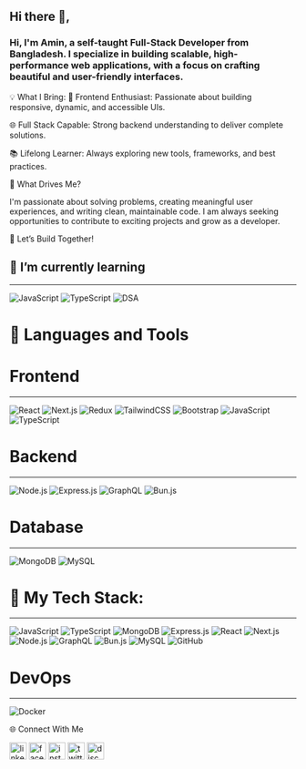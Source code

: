 ## Hi there 👋,
### Hi, I'm Amin, a self-taught Full-Stack Developer from Bangladesh. I specialize in building scalable, high-performance web applications, with a focus on crafting beautiful and user-friendly interfaces.

💡 What I Bring:
🎯 Frontend Enthusiast: Passionate about building responsive, dynamic, and accessible UIs.

🌐 Full Stack Capable: Strong backend understanding to deliver complete solutions.

📚 Lifelong Learner: Always exploring new tools, frameworks, and best practices.

🌟 What Drives Me?

I'm passionate about solving problems, creating meaningful user experiences, and writing clean, maintainable code. I am always seeking opportunities to contribute to exciting projects and grow as a developer.

🤝 Let’s Build Together!

## 🌱 I’m currently learning
----------------------------------------------------------------------------------------------------------------------
![JavaScript](https://img.shields.io/badge/JavaScript-F7DF1E?style=for-the-badge&logo=javascript&logoColor=black)
![TypeScript](https://img.shields.io/badge/TypeScript-3178C6?style=for-the-badge&logo=typescript&logoColor=white)
![DSA](https://img.shields.io/badge/Data%20Structures%20&%20Algorithms-FFA500?style=for-the-badge&logo=codeforces&logoColor=white)

# 🎨 Languages and Tools

# Frontend
------------------------------------------------------------------------------------------------------------------------
![React](https://img.shields.io/badge/React-20232A?style=for-the-badge&logo=react&logoColor=61DAFB)
![Next.js](https://img.shields.io/badge/Next.js-000000?style=for-the-badge&logo=nextdotjs&logoColor=white)
![Redux](https://img.shields.io/badge/Redux-764ABC?style=for-the-badge&logo=redux&logoColor=white)
![TailwindCSS](https://img.shields.io/badge/TailwindCSS-38B2AC?style=for-the-badge&logo=tailwind-css&logoColor=white)
![Bootstrap](https://img.shields.io/badge/Bootstrap-563D7C?style=for-the-badge&logo=bootstrap&logoColor=white)
![JavaScript](https://img.shields.io/badge/JavaScript-F7DF1E?style=for-the-badge&logo=javascript&logoColor=black)
![TypeScript](https://img.shields.io/badge/TypeScript-3178C6?style=for-the-badge&logo=typescript&logoColor=white)

 # Backend 
------------------------------------------------------------------------------------------------------------------------

![Node.js](https://img.shields.io/badge/Node.js-339933?style=for-the-badge&logo=node-dot-js&logoColor=white)
![Express.js](https://img.shields.io/badge/Express.js-000000?style=for-the-badge&logo=express&logoColor=white)
![GraphQL](https://img.shields.io/badge/GraphQL-E10098?style=for-the-badge&logo=graphql&logoColor=white)
![Bun.js](https://img.shields.io/badge/Bun.js-000000?style=for-the-badge&logo=bun&logoColor=white)


# Database
------------------------------------------------------------------------------------------------------------------------

![MongoDB](https://img.shields.io/badge/MongoDB-47A248?style=for-the-badge&logo=mongodb&logoColor=white)
![MySQL](https://img.shields.io/badge/MySQL-4479A1?style=for-the-badge&logo=mysql&logoColor=white)

# 🚀 My Tech Stack:
-----------------------------------------------------------------------------------------------------------------------

![JavaScript](https://img.shields.io/badge/JavaScript-F7DF1E?style=for-the-badge&logo=javascript&logoColor=black)
![TypeScript](https://img.shields.io/badge/TypeScript-3178C6?style=for-the-badge&logo=typescript&logoColor=white)
![MongoDB](https://img.shields.io/badge/MongoDB-47A248?style=for-the-badge&logo=mongodb&logoColor=white)
![Express.js](https://img.shields.io/badge/Express.js-000000?style=for-the-badge&logo=express&logoColor=white)
![React](https://img.shields.io/badge/React-61DAFB?style=for-the-badge&logo=react&logoColor=white)
![Next.js](https://img.shields.io/badge/Next.js-000000?style=for-the-badge&logo=nextdotjs&logoColor=white)
![Node.js](https://img.shields.io/badge/Node.js-339933?style=for-the-badge&logo=node.js&logoColor=white)
![GraphQL](https://img.shields.io/badge/GraphQL-E10098?style=for-the-badge&logo=graphql&logoColor=white)
![Bun.js](https://img.shields.io/badge/Bun.js-000000?style=for-the-badge&logo=bun&logoColor=white)
![MySQL](https://img.shields.io/badge/MySQL-4479A1?style=for-the-badge&logo=mysql&logoColor=white)
![GitHub](https://img.shields.io/badge/GitHub-181717?style=for-the-badge&logo=github&logoColor=white)


# DevOps
-----------------------------------------------------------------------------------------------------------------------

![Docker](https://img.shields.io/badge/Docker-2496ED?style=for-the-badge&logo=docker&logoColor=white)

🌐 Connect With Me

[<img src='https://cdn.jsdelivr.net/npm/simple-icons@3.0.1/icons/linkedin.svg' alt='linkedin' height='30'>](https://www.linkedin.com/in/programmeramin/)  [<img src='https://cdn.jsdelivr.net/npm/simple-icons@3.0.1/icons/facebook.svg' alt='facebook' height='30'>](https://www.facebook.com/programmeraminislam)  [<img src='https://cdn.jsdelivr.net/npm/simple-icons@3.0.1/icons/instagram.svg' alt='instagram' height='30'>](https://www.instagram.com/programmer_amin/)  [<img src='https://cdn.jsdelivr.net/npm/simple-icons@3.0.1/icons/twitter.svg' alt='twitter' height='30'>](https://x.com/programmeramin_)  [<img src='https://encrypted-tbn0.gstatic.com/images?q=tbn:ANd9GcRUmwxVUVHKghNMUPVAEUstFVgsstYLd5hKNk-vAuQURHStOrz4jmFSTZ8UvaJSZihYccQ&usqp=CAU' alt='discord' height='30'>](https://discord.com/programmer_amin) 


